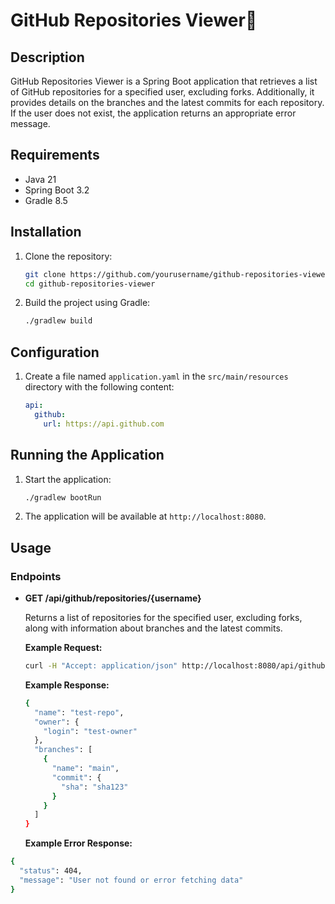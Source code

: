 # GitHub Repositories Viewer🤖

## Description
GitHub Repositories Viewer is a Spring Boot application that retrieves a list of GitHub repositories for a specified user, excluding forks. Additionally, it provides details on the branches and the latest commits for each repository. If the user does not exist, the application returns an appropriate error message.

## Requirements
- Java 21
- Spring Boot 3.2
- Gradle 8.5

## Installation
1. Clone the repository:
    ```bash
    git clone https://github.com/yourusername/github-repositories-viewer.git
    cd github-repositories-viewer
    ```

2. Build the project using Gradle:
    ```bash
    ./gradlew build
    ```

## Configuration
1. Create a file named `application.yaml` in the `src/main/resources` directory with the following content:
    ```yaml
    api:
      github:
        url: https://api.github.com
    ```

## Running the Application
1. Start the application:
    ```bash
    ./gradlew bootRun
    ```

2. The application will be available at `http://localhost:8080`.

## Usage
### Endpoints
- **GET /api/github/repositories/{username}**

  Returns a list of repositories for the specified user, excluding forks, along with information about branches and the latest commits.

  **Example Request:**
  ```bash
  curl -H "Accept: application/json" http://localhost:8080/api/github/repositories/octocat
  ```
  
  **Example Response:**
  ```bash
  {
    "name": "test-repo",
    "owner": {
      "login": "test-owner"
    },
    "branches": [
      {
        "name": "main",
        "commit": {
          "sha": "sha123"
        }
      }
    ]
  }
  ```
  **Example Error Response:**
```bash
{
  "status": 404,
  "message": "User not found or error fetching data"
}
```
